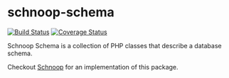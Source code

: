 # schnoop-schema
[![Build Status](https://travis-ci.org/courtney-miles/schnoop-schema.svg?branch=master)](https://travis-ci.org/courtney-miles/schnoop-schema) [![Coverage Status](https://coveralls.io/repos/github/courtney-miles/schnoop-schema/badge.svg?branch=master)](https://coveralls.io/github/courtney-miles/schnoop-schema?branch=master)

Schnoop Schema is a collection of PHP classes that describe a database schema.

Checkout [Schnoop](https://github.com/courtney-miles/schnoop) for an implementation of this package. 
